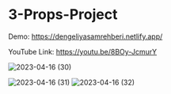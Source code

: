 # 3-Props-Project

Demo: https://dengeliyasamrehberi.netlify.app/

YouTube Link: https://youtu.be/8BOy-JcmurY

![2023-04-16 (30)](https://user-images.githubusercontent.com/112883476/232310091-949db15e-743f-42d3-8ccf-005fec0a5c38.png)

![2023-04-16 (31)](https://user-images.githubusercontent.com/112883476/232310042-156de9c4-1a15-4d8b-a0fc-f818c49f1b04.png)
![2023-04-16 (32)](https://user-images.githubusercontent.com/112883476/232310068-01401f29-e5d1-4ce5-99b2-57479d459a06.png)
